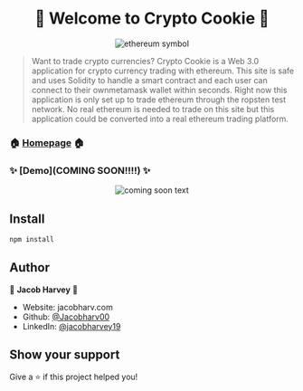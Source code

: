 <h1 align="center">👋 Welcome to Crypto Cookie 👋</h1>

<p align="center">
  <img src="https://media.giphy.com/media/MagSgolK3ScWvtHAB4/giphy.gif" alt="ethereum symbol"/>
</p>

> Want to trade crypto currencies? Crypto Cookie is a Web 3.0 application for crypto currency trading with ethereum. This site is safe and uses Solidity to handle a smart contract and each user can connect to their ownmetamask wallet within seconds. Right now this application is only set up to trade ethereum through the ropsten test network. No real ethereum is needed to trade on this site but this application could be converted into a real ethereum trading platform.

### 🏠 [Homepage](cryptocookie.netlify.app) 🏠

### ✨ [Demo](COMING SOON!!!!) ✨
<p align="center">
  <img src="https://media.giphy.com/media/iHD88spVFkL7mZakwa/giphy.gif" alt="coming soon text"/>
</p>

## Install

```sh
npm install
```

## Author

👤 **Jacob Harvey** 👤

* Website: jacobharv.com
* Github: [@Jacobharv00](https://github.com/Jacobharv00)
* LinkedIn: [@jacobharvey19](https://linkedin.com/in/jacobharvey19)

## Show your support

Give a ⭐️ if this project helped you!

